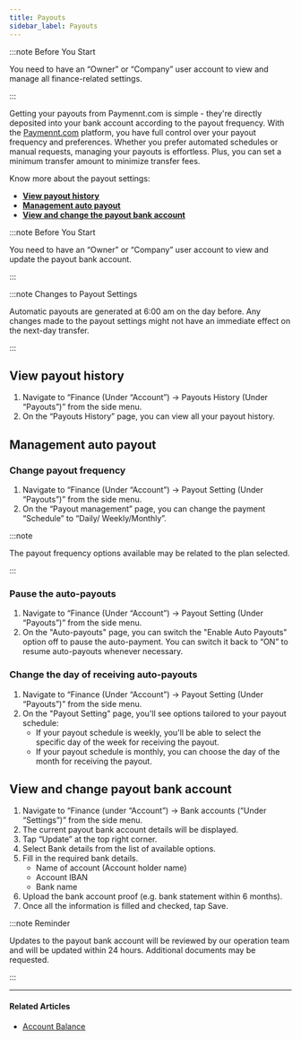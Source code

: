 ```yaml
---
title: Payouts
sidebar_label: Payouts
---
```


:::note Before You Start

You need to have an “Owner” or “Company” user account to view and manage all finance-related settings.

:::

Getting your payouts from Paymennt.com is simple - they're directly deposited into your bank account according to the payout frequency. With the [<ins>Paymennt.com</ins>](https://www.paymennt.com/) platform, you have full control over your payout frequency and preferences. Whether you prefer automated schedules or manual requests, managing your payouts is effortless. Plus, you can set a minimum transfer amount to minimize transfer fees.

Know more about the payout settings:

* **[<ins>View payout history</ins>](#view-payout-history)**
* **[<ins>Management auto payout</ins>](#management-auto-payout)**
* **[<ins>View and change the payout bank account</ins>](#view-and-change-payout-bank-account)**

:::note Before You Start

You need to have an “Owner” or “Company” user account to view and update the payout bank account.

:::

:::note Changes to Payout Settings

Automatic payouts are generated at 6:00 am on the day before. Any changes made to the payout settings might not have an immediate effect on the next-day transfer.

:::

## View payout history

1. Navigate to “Finance (Under “Account”) -> Payouts History (Under “Payouts”)” from the side menu.
2. On the “Payouts History” page, you can view all your payout history.

## Management auto payout

### Change payout frequency

1. Navigate to “Finance (Under “Account”) -> Payout Setting (Under “Payouts”)” from the side menu.
2. On the “Payout management” page, you can change the payment “Schedule” to “Daily/ Weekly/Monthly”.

:::note

The payout frequency options available may be related to the plan selected.

:::

### Pause the auto-payouts

1. Navigate to “Finance (Under “Account”) -> Payout Setting (Under “Payouts”)” from the side menu.
2. On the "Auto-payouts" page, you can switch the "Enable Auto Payouts" option off to pause the auto-payment. You can switch it back to “ON” to resume auto-payouts whenever necessary.

### Change the day of receiving auto-payouts

1. Navigate to “Finance (Under “Account”) -> Payout Setting (Under “Payouts”)” from the side menu.
2. On the "Payout Setting" page, you'll see options tailored to your payout schedule:
    * If your payout schedule is weekly, you'll be able to select the specific day of the week for receiving the payout.
    * If your payout schedule is monthly, you can choose the day of the month for receiving the payout.

## View and change payout bank account

1. Navigate to “Finance (under “Account”) -> Bank accounts (“Under “Settings”)” from the side menu.
2. The current payout bank account details will be displayed.
3. Tap “Update” at the top right corner.
4. Select Bank details from the list of available options.
5. Fill in the required bank details.
    * Name of account (Account holder name)
    * Account IBAN
    * Bank name
6. Upload the bank account proof (e.g. bank statement within 6 months).
7. Once all the information is filled and checked, tap Save.

:::note Reminder

Updates to the payout bank account will be reviewed by our operation team and will be updated within 24 hours. Additional documents may be requested.

:::

***

#### Related Articles

* [<ins>Account Balance</ins>](./account-balance)
